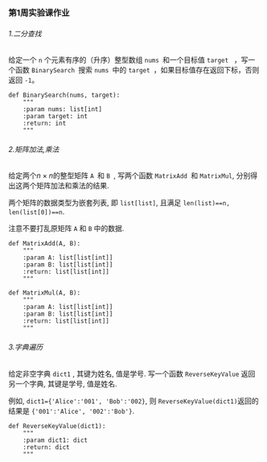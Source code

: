 ### 第1周实验课作业

###### 1.二分查找

给定一个 `n` 个元素有序的（升序）整型数组 `nums `和一个目标值 `target ` ，写一个函数 `BinarySearch `搜索 `nums `中的 `target `，如果目标值存在返回下标，否则返回 `-1`。

```
def BinarySearch(nums, target):
    """
    :param nums: list[int]
    :param target: int
    :return: int
    """

```

###### 2.矩阵加法,乘法

给定两个$n\times n$的整型矩阵 `A `和 `B `, 写两个函数 `MatrixAdd `和 `MatrixMul`, 分别得出这两个矩阵加法和乘法的结果.

两个矩阵的数据类型为嵌套列表, 即 `list[list]`, 且满足 `len(list)==n, len(list[0])==n`.

注意不要打乱原矩阵 `A` 和 `B` 中的数据.

```
def MatrixAdd(A, B):
    """
    :param A: list[list[int]]
    :param B: list[list[int]]
    :return: list[list[int]]
    """

def MatrixMul(A, B):
    """
    :param A: list[list[int]]
    :param B: list[list[int]]
    :return: list[list[int]]
    """
```

###### 3.字典遍历

给定非空字典 `dict1` , 其键为姓名, 值是学号. 写一个函数 `ReverseKeyValue` 返回另一个字典, 其键是学号, 值是姓名.

例如, `dict1={'Alice':'001', 'Bob':'002}`, 则 `ReverseKeyValue(dict1)`返回的结果是 `{'001':'Alice', '002':'Bob'}`.

```
def ReverseKeyValue(dict1):
    """
    :param dict1: dict
    :return: dict
    """
```
